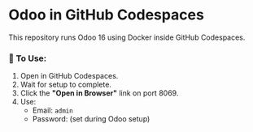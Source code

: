 # Odoo in GitHub Codespaces

This repository runs Odoo 16 using Docker inside GitHub Codespaces.

### 🚀 To Use:
1. Open in GitHub Codespaces.
2. Wait for setup to complete.
3. Click the **"Open in Browser"** link on port 8069.
4. Use:
   - Email: `admin`
   - Password: (set during Odoo setup)
